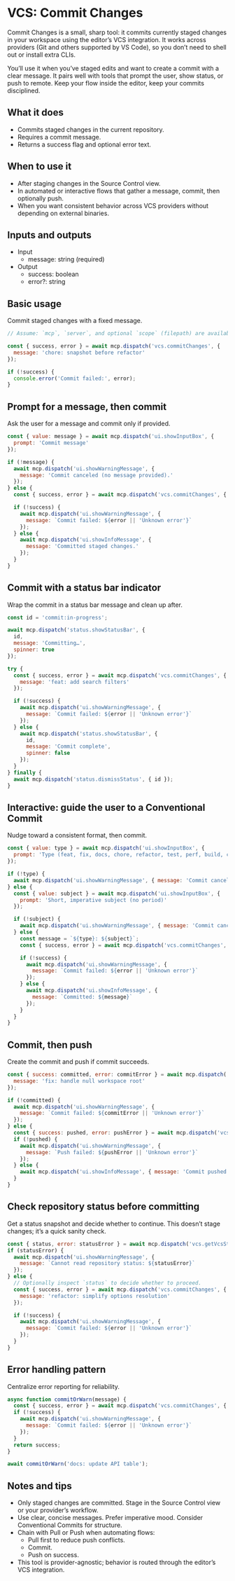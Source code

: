 # VCS: Commit Changes

Commit Changes is a small, sharp tool: it commits currently staged changes in your workspace using the editor’s VCS integration. It works across providers (Git and others supported by VS Code), so you don’t need to shell out or install extra CLIs.

You’ll use it when you’ve staged edits and want to create a commit with a clear message. It pairs well with tools that prompt the user, show status, or push to remote. Keep your flow inside the editor, keep your commits disciplined.

## What it does

- Commits staged changes in the current repository.
- Requires a commit message.
- Returns a success flag and optional error text.

## When to use it

- After staging changes in the Source Control view.
- In automated or interactive flows that gather a message, commit, then optionally push.
- When you want consistent behavior across VCS providers without depending on external binaries.

## Inputs and outputs

- Input
  - message: string (required)
- Output
  - success: boolean
  - error?: string

## Basic usage

Commit staged changes with a fixed message.

```javascript
// Assume: `mcp`, `server`, and optional `scope` (filepath) are available in your environment.

const { success, error } = await mcp.dispatch('vcs.commitChanges', {
  message: 'chore: snapshot before refactor'
});

if (!success) {
  console.error('Commit failed:', error);
}
```

## Prompt for a message, then commit

Ask the user for a message and commit only if provided.

```javascript
const { value: message } = await mcp.dispatch('ui.showInputBox', {
  prompt: 'Commit message'
});

if (!message) {
  await mcp.dispatch('ui.showWarningMessage', {
    message: 'Commit canceled (no message provided).'
  });
} else {
  const { success, error } = await mcp.dispatch('vcs.commitChanges', { message });

  if (!success) {
    await mcp.dispatch('ui.showWarningMessage', {
      message: `Commit failed: ${error || 'Unknown error'}`
    });
  } else {
    await mcp.dispatch('ui.showInfoMessage', {
      message: 'Committed staged changes.'
    });
  }
}
```

## Commit with a status bar indicator

Wrap the commit in a status bar message and clean up after.

```javascript
const id = 'commit:in-progress';

await mcp.dispatch('status.showStatusBar', {
  id,
  message: 'Committing…',
  spinner: true
});

try {
  const { success, error } = await mcp.dispatch('vcs.commitChanges', {
    message: 'feat: add search filters'
  });

  if (!success) {
    await mcp.dispatch('ui.showWarningMessage', {
      message: `Commit failed: ${error || 'Unknown error'}`
    });
  } else {
    await mcp.dispatch('status.showStatusBar', {
      id,
      message: 'Commit complete',
      spinner: false
    });
  }
} finally {
  await mcp.dispatch('status.dismissStatus', { id });
}
```

## Interactive: guide the user to a Conventional Commit

Nudge toward a consistent format, then commit.

```javascript
const { value: type } = await mcp.dispatch('ui.showInputBox', {
  prompt: 'Type (feat, fix, docs, chore, refactor, test, perf, build, ci)'
});

if (!type) {
  await mcp.dispatch('ui.showWarningMessage', { message: 'Commit canceled.' });
} else {
  const { value: subject } = await mcp.dispatch('ui.showInputBox', {
    prompt: 'Short, imperative subject (no period)'
  });

  if (!subject) {
    await mcp.dispatch('ui.showWarningMessage', { message: 'Commit canceled.' });
  } else {
    const message = `${type}: ${subject}`;
    const { success, error } = await mcp.dispatch('vcs.commitChanges', { message });

    if (!success) {
      await mcp.dispatch('ui.showWarningMessage', {
        message: `Commit failed: ${error || 'Unknown error'}`
      });
    } else {
      await mcp.dispatch('ui.showInfoMessage', {
        message: `Committed: ${message}`
      });
    }
  }
}
```

## Commit, then push

Create the commit and push if commit succeeds.

```javascript
const { success: committed, error: commitError } = await mcp.dispatch('vcs.commitChanges', {
  message: 'fix: handle null workspace root'
});

if (!committed) {
  await mcp.dispatch('ui.showWarningMessage', {
    message: `Commit failed: ${commitError || 'Unknown error'}`
  });
} else {
  const { success: pushed, error: pushError } = await mcp.dispatch('vcs.pushChanges', {});
  if (!pushed) {
    await mcp.dispatch('ui.showWarningMessage', {
      message: `Push failed: ${pushError || 'Unknown error'}`
    });
  } else {
    await mcp.dispatch('ui.showInfoMessage', { message: 'Commit pushed.' });
  }
}
```

## Check repository status before committing

Get a status snapshot and decide whether to continue. This doesn’t stage changes; it’s a quick sanity check.

```javascript
const { status, error: statusError } = await mcp.dispatch('vcs.getVcsStatus', {});
if (statusError) {
  await mcp.dispatch('ui.showWarningMessage', {
    message: `Cannot read repository status: ${statusError}`
  });
} else {
  // Optionally inspect `status` to decide whether to proceed.
  const { success, error } = await mcp.dispatch('vcs.commitChanges', {
    message: 'refactor: simplify options resolution'
  });

  if (!success) {
    await mcp.dispatch('ui.showWarningMessage', {
      message: `Commit failed: ${error || 'Unknown error'}`
    });
  }
}
```

## Error handling pattern

Centralize error reporting for reliability.

```javascript
async function commitOrWarn(message) {
  const { success, error } = await mcp.dispatch('vcs.commitChanges', { message });
  if (!success) {
    await mcp.dispatch('ui.showWarningMessage', {
      message: `Commit failed: ${error || 'Unknown error'}`
    });
  }
  return success;
}

await commitOrWarn('docs: update API table');
```

## Notes and tips

- Only staged changes are committed. Stage in the Source Control view or your provider’s workflow.
- Use clear, concise messages. Prefer imperative mood. Consider Conventional Commits for structure.
- Chain with Pull or Push when automating flows:
  - Pull first to reduce push conflicts.
  - Commit.
  - Push on success.
- This tool is provider-agnostic; behavior is routed through the editor’s VCS integration.
